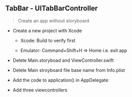 ## TabBar - UITabBarController

> Create an app without storyboard

* Create a new project with Xcode

    * Xcode: Build to verify first

    * Emulator: Command+Shift+H => Home i.e. exit app

* Delete Main.storyboad and ViewController.swift

* Delete Main stroyboard file base name from Info.plist

* Add the code to application() in AppDelegate:

* Add three viewcontrollers
